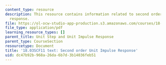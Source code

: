 ```yaml
---
content_type: resource
description: This resource contains information related to second order unit impulse
  response.
file: https://ol-ocw-studio-app-production.s3.amazonaws.com/courses/18-03sc-differential-equations-fall-2011/dc47b92b968a26da6b7d3b14036feb51_MIT18_03SCF11_s25_7text.pdf
file_type: application/pdf
learning_resource_types: []
parent_title: Unit Step and Unit Impulse Response
parent_type: CourseSection
resourcetype: Document
title: '18.03SCF11 text: Second order Unit Impulse Response'
uid: dc47b92b-968a-26da-6b7d-3b14036feb51
---
```

